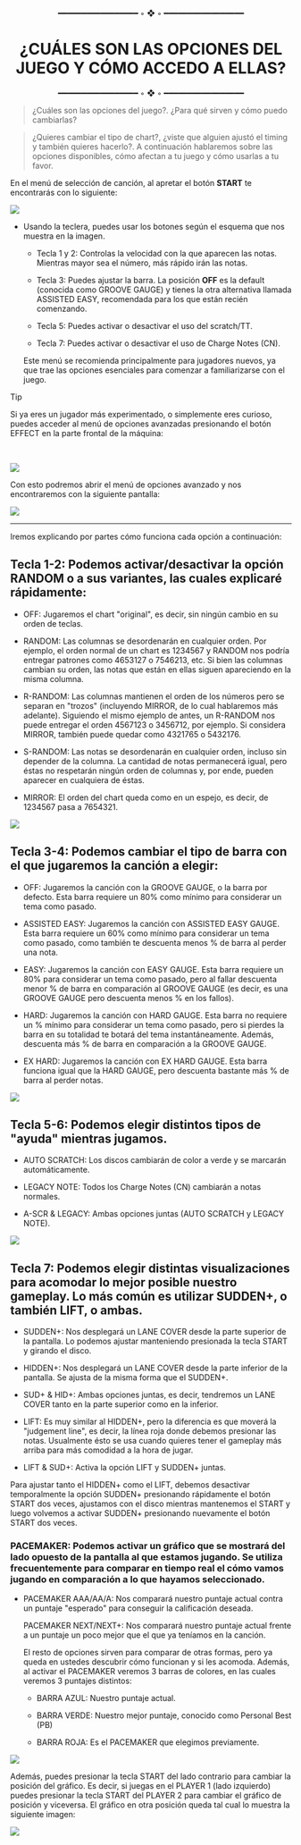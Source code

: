 <center>━━━━━━━━━━━━━━━━━ ◦ ❖ ◦ ━━━━━━━━━━━━━━━━━</center>


# <center>¿CUÁLES SON LAS OPCIONES DEL JUEGO Y CÓMO ACCEDO A ELLAS?</center>

<center>━━━━━━━━━━━━━━━━━ ◦ ❖ ◦ ━━━━━━━━━━━━━━━━━</center>




> ¿Cuáles son las opciones del juego?. ¿Para qué sirven y cómo puedo
cambiarlas?

> ¿Quieres cambiar el tipo de chart?, ¿viste que alguien ajustó el timing
y también quieres hacerlo?. A continuación hablaremos sobre las opciones
disponibles, cómo afectan a tu juego y cómo usarlas a tu favor.

En el menú de selección de canción, al apretar el botón **START** te
encontrarás con lo siguiente:

![](media/image12.png)

-   Usando la teclera, puedes usar los botones según el esquema que nos
    muestra en la imagen.

    -   Tecla 1 y 2: Controlas la velocidad con la que aparecen las
        notas. Mientras mayor sea el número, más rápido irán las notas.

    -   Tecla 3: Puedes ajustar la barra. La posición **OFF** es la
        default (conocida como GROOVE GAUGE) y tienes la otra
        alternativa llamada ASSISTED EASY, recomendada para los que
        están recién comenzando.

    -   Tecla 5: Puedes activar o desactivar el uso del scratch/TT.

    -   Tecla 7: Puedes activar o desactivar el uso de Charge Notes
        (CN).

    Este menú se recomienda principalmente para jugadores nuevos, ya que
    trae las opciones esenciales para comenzar a familiarizarse con el
    juego.

> [!TIP]
> Si ya eres un jugador más experimentado, o simplemente eres curioso, puedes acceder al menú de opciones avanzadas presionando el botón EFFECT en la parte frontal de la máquina:
<br>

![](media/image30.png)

Con esto podremos abrir el menú de opciones avanzado y nos encontraremos
con la siguiente pantalla:

![](media/image24.png)

___
Iremos explicando por partes cómo funciona cada opción a continuación:

## Tecla 1-2: Podemos activar/desactivar la opción RANDOM o a sus variantes, las cuales explicaré rápidamente:

-   OFF: Jugaremos el chart \"original\", es decir, sin ningún cambio en
    su orden de teclas.

-   RANDOM: Las columnas se desordenarán en cualquier orden. Por
    ejemplo, el orden normal de un chart es 1234567 y RANDOM nos podría
    entregar patrones como 4653127 o 7546213, etc. Si bien las columnas
    cambian su orden, las notas que están en ellas siguen apareciendo en
    la misma columna.

-   R-RANDOM: Las columnas mantienen el orden de los números pero se
    separan en \"trozos\" (incluyendo MIRROR, de lo cual hablaremos más
    adelante). Siguiendo el mismo ejemplo de antes, un R-RANDOM nos
    puede entregar el orden 4567123 o 3456712, por ejemplo. Si considera
    MIRROR, también puede quedar como 4321765 o 5432176.

-   S-RANDOM: Las notas se desordenarán en cualquier orden, incluso sin
    depender de la columna. La cantidad de notas permanecerá igual, pero
    éstas no respetarán ningún orden de columnas y, por ende, pueden
    aparecer en cualquiera de éstas.

-   MIRROR: El orden del chart queda como en un espejo, es decir, de
    1234567 pasa a 7654321.

 ![](media/image19.png)

## Tecla 3-4: Podemos cambiar el tipo de barra con el que jugaremos la canción a elegir:

-   OFF: Jugaremos la canción con la GROOVE GAUGE, o la barra por
    defecto. Esta barra requiere un 80% como mínimo para considerar un
    tema como pasado.

-   ASSISTED EASY: Jugaremos la canción con ASSISTED EASY GAUGE. Esta
    barra requiere un 60% como mínimo para considerar un tema como
    pasado, como también te descuenta menos % de barra al perder una
    nota.

-   EASY: Jugaremos la canción con EASY GAUGE. Esta barra requiere un
    80% para considerar un tema como pasado, pero al fallar descuenta
    menor % de barra en comparación al GROOVE GAUGE (es decir, es una
    GROOVE GAUGE pero descuenta menos % en los fallos).

-   HARD: Jugaremos la canción con HARD GAUGE. Esta barra no requiere un
    % mínimo para considerar un tema como pasado, pero si pierdes la
    barra en su totalidad te botará del tema instantáneamente. Además,
    descuenta más % de barra en comparación a la GROOVE GAUGE.

-   EX HARD: Jugaremos la canción con EX HARD GAUGE. Esta barra funciona
    igual que la HARD GAUGE, pero descuenta bastante más % de barra al
    perder notas.

![](media/image33.png)

## Tecla 5-6: Podemos elegir distintos tipos de \"ayuda\" mientras jugamos.

-   AUTO SCRATCH: Los discos cambiarán de color a verde y se marcarán
    automáticamente.

-   LEGACY NOTE: Todos los Charge Notes (CN) cambiarán a notas normales.

-   A-SCR & LEGACY: Ambas opciones juntas (AUTO SCRATCH y LEGACY NOTE).

![](media/image28.png)

## Tecla 7: Podemos elegir distintas visualizaciones para acomodar lo mejor posible nuestro gameplay. Lo más común es utilizar SUDDEN+, o también LIFT, o ambas.

-   SUDDEN+: Nos desplegará un LANE COVER desde la parte superior de la
    pantalla. Lo podemos ajustar manteniendo presionada la tecla START y
    girando el disco.

-   HIDDEN+: Nos desplegará un LANE COVER desde la parte inferior de la
    pantalla. Se ajusta de la misma forma que el SUDDEN+.

-   SUD+ & HID+: Ambas opciones juntas, es decir, tendremos un LANE
    COVER tanto en la parte superior como en la inferior.

-   LIFT: Es muy similar al HIDDEN+, pero la diferencia es que moverá la
    \"judgement line\", es decir, la línea roja donde debemos presionar
    las notas. Usualmente ésto se usa cuando quieres tener el gameplay
    más arriba para más comodidad a la hora de jugar.

-   LIFT & SUD+: Activa la opción LIFT y SUDDEN+ juntas.

Para ajustar tanto el HIDDEN+ como el LIFT, debemos desactivar
temporalmente la opción SUDDEN+ presionando rápidamente el botón START
dos veces, ajustamos con el disco mientras mantenemos el START y luego
volvemos a activar SUDDEN+ presionando nuevamente el botón START dos
veces.

### PACEMAKER: Podemos activar un gráfico que se mostrará del lado opuesto de la pantalla al que estamos jugando. Se utiliza frecuentemente para comparar en tiempo real el cómo vamos jugando en comparación a lo que hayamos seleccionado.

-   PACEMAKER AAA/AA/A: Nos comparará nuestro puntaje actual contra un
    puntaje \"esperado\" para conseguir la calificación deseada.

    PACEMAKER NEXT/NEXT+: Nos comparará nuestro puntaje actual frente a
    un puntaje un poco mejor que el que ya teníamos en la canción.

    El resto de opciones sirven para comparar de otras formas, pero ya
    queda en ustedes descubrir cómo funcionan y si les acomoda. Además,
    al activar el PACEMAKER veremos 3 barras de colores, en las cuales
    veremos 3 puntajes distintos:

    -   BARRA AZUL: Nuestro puntaje actual.

    -   BARRA VERDE: Nuestro mejor puntaje, conocido como Personal Best
        (PB)

    -   BARRA ROJA: Es el PACEMAKER que elegimos previamente.

![](media/image35.png)

Además, puedes presionar la tecla START del lado contrario para cambiar
la posición del gráfico. Es decir, si juegas en el PLAYER 1 (lado
izquierdo) puedes presionar la tecla START del PLAYER 2 para cambiar el
gráfico de posición y viceversa. El gráfico en otra posición queda tal
cual lo muestra la siguiente imagen:

![](media/image15.png)